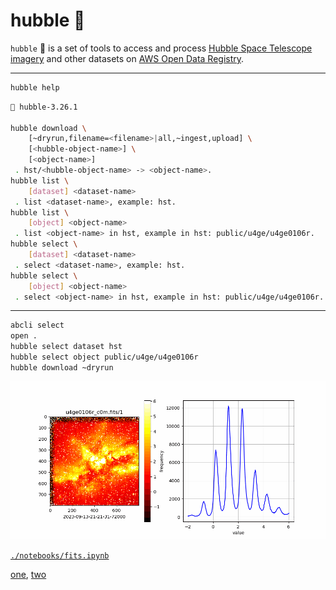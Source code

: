 # hubble 🔭

`hubble` 🔭 is a set of tools to access and process [Hubble Space Telescope imagery](https://registry.opendata.aws/hst/) and other datasets on [AWS Open Data Registry](https://registry.opendata.aws/). 

---

```bash
hubble help
```

```bash
🔭 hubble-3.26.1

hubble download \
	[~dryrun,filename=<filename>|all,~ingest,upload] \
	[<hubble-object-name>] \
	[<object-name>]
 . hst/<hubble-object-name> -> <object-name>.
hubble list \
	[dataset] <dataset-name>
 . list <dataset-name>, example: hst.
hubble list \
	[object] <object-name>
 . list <object-name> in hst, example in hst: public/u4ge/u4ge0106r.
hubble select \
	[dataset] <dataset-name>
 . select <dataset-name>, example: hst.
hubble select \
	[object] <object-name>
 . select <object-name> in hst, example in hst: public/u4ge/u4ge0106r.
```

---

```bash
abcli select
open .
hubble select dataset hst
hubble select object public/u4ge/u4ge0106r
hubble download ~dryrun
```

![image](./assets/u4ge0106r_c0m.gif)

[`./notebooks/fits.ipynb`](./notebooks/fits.ipynb)

[one](https://arash-kamangir.medium.com/hubble-space-telescope-1-7857fe292698), [two](https://arash-kamangir.medium.com/hubble-space-telescope-ai-2-9282b801e25e)
